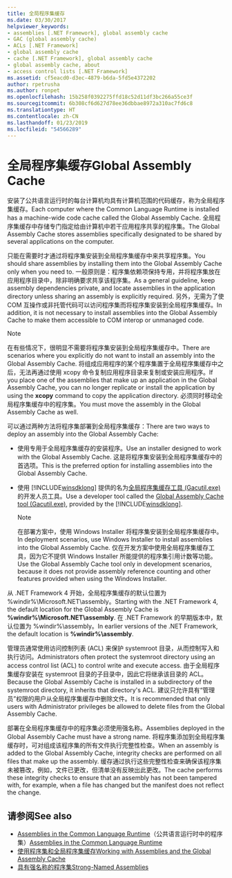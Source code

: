 ```yaml
---
title: 全局程序集缓存
ms.date: 03/30/2017
helpviewer_keywords:
- assemblies [.NET Framework], global assembly cache
- GAC (global assembly cache)
- ACLs [.NET Framework]
- global assembly cache
- cache [.NET Framework], global assembly cache
- global assembly cache, about
- access control lists [.NET Framework]
ms.assetid: cf5eacd0-d3ec-4879-b6da-5fd5e4372202
author: rpetrusha
ms.author: ronpet
ms.openlocfilehash: 15b258f0392275ffd18c52d11df3bc266a55ce3f
ms.sourcegitcommit: 6b308cf6d627d78ee36dbbae8972a310ac7fd6c8
ms.translationtype: HT
ms.contentlocale: zh-CN
ms.lasthandoff: 01/23/2019
ms.locfileid: "54566289"
---
```

# <a name="global-assembly-cache"></a><span data-ttu-id="473bd-102">全局程序集缓存</span><span class="sxs-lookup"><span data-stu-id="473bd-102">Global Assembly Cache</span></span>
<span data-ttu-id="473bd-103">安装了公共语言运行时的每台计算机均具有计算机范围的代码缓存，称为全局程序集缓存。</span><span class="sxs-lookup"><span data-stu-id="473bd-103">Each computer where the Common Language Runtime is installed has a machine-wide code cache called the Global Assembly Cache.</span></span> <span data-ttu-id="473bd-104">全局程序集缓存中存储专门指定给由计算机中若干应用程序共享的程序集。</span><span class="sxs-lookup"><span data-stu-id="473bd-104">The Global Assembly Cache stores assemblies specifically designated to be shared by several applications on the computer.</span></span>  
  
 <span data-ttu-id="473bd-105">只能在需要时才通过将程序集安装到全局程序集缓存中来共享程序集。</span><span class="sxs-lookup"><span data-stu-id="473bd-105">You should share assemblies by installing them into the Global Assembly Cache only when you need to.</span></span> <span data-ttu-id="473bd-106">一般原则是：程序集依赖项保持专用，并将程序集放在应用程序目录中，除非明确要求共享该程序集。</span><span class="sxs-lookup"><span data-stu-id="473bd-106">As a general guideline, keep assembly dependencies private, and locate assemblies in the application directory unless sharing an assembly is explicitly required.</span></span> <span data-ttu-id="473bd-107">另外，无需为了使 COM 互操作或非托管代码可以访问程序集而将程序集安装到全局程序集缓存。</span><span class="sxs-lookup"><span data-stu-id="473bd-107">In addition, it is not necessary to install assemblies into the Global Assembly Cache to make them accessible to COM interop or unmanaged code.</span></span>  
  
> [!NOTE]
>  <span data-ttu-id="473bd-108">在有些情况下，很明显不需要将程序集安装到全局程序集缓存中。</span><span class="sxs-lookup"><span data-stu-id="473bd-108">There are scenarios where you explicitly do not want to install an assembly into the Global Assembly Cache.</span></span> <span data-ttu-id="473bd-109">将组成应用程序的某个程序集置于全局程序集缓存中之后，无法再通过使用 xcopy 命令复制应用程序目录来复制或安装应用程序。</span><span class="sxs-lookup"><span data-stu-id="473bd-109">If you place one of the assemblies that make up an application in the Global Assembly Cache, you can no longer replicate or install the application by using the **xcopy** command to copy the application directory.</span></span> <span data-ttu-id="473bd-110">必须同时移动全局程序集缓存中的程序集。</span><span class="sxs-lookup"><span data-stu-id="473bd-110">You must move the assembly in the Global Assembly Cache as well.</span></span>  
  
 <span data-ttu-id="473bd-111">可以通过两种方法将程序集部署到全局程序集缓存：</span><span class="sxs-lookup"><span data-stu-id="473bd-111">There are two ways to deploy an assembly into the Global Assembly Cache:</span></span>  
  
-   <span data-ttu-id="473bd-112">使用专用于全局程序集缓存的安装程序。</span><span class="sxs-lookup"><span data-stu-id="473bd-112">Use an installer designed to work with the Global Assembly Cache.</span></span> <span data-ttu-id="473bd-113">这是将程序集安装到全局程序集缓存中的首选项。</span><span class="sxs-lookup"><span data-stu-id="473bd-113">This is the preferred option for installing assemblies into the Global Assembly Cache.</span></span>  
  
-   <span data-ttu-id="473bd-114">使用 [!INCLUDE[winsdklong](../../../includes/winsdklong-md.md)] 提供的名为[全局程序集缓存工具 (Gacutil.exe)](../../../docs/framework/tools/gacutil-exe-gac-tool.md) 的开发人员工具。</span><span class="sxs-lookup"><span data-stu-id="473bd-114">Use a developer tool called the [Global Assembly Cache tool (Gacutil.exe)](../../../docs/framework/tools/gacutil-exe-gac-tool.md), provided by the [!INCLUDE[winsdklong](../../../includes/winsdklong-md.md)].</span></span>  
  
    > [!NOTE]
    >  <span data-ttu-id="473bd-115">在部署方案中，使用 Windows Installer 将程序集安装到全局程序集缓存中。</span><span class="sxs-lookup"><span data-stu-id="473bd-115">In deployment scenarios, use Windows Installer to install assemblies into the Global Assembly Cache.</span></span> <span data-ttu-id="473bd-116">仅在开发方案中使用全局程序集缓存工具，因为它不提供 Windows Installer 所能提供的程序集引用计数等功能。</span><span class="sxs-lookup"><span data-stu-id="473bd-116">Use the Global Assembly Cache tool only in development scenarios, because it does not provide assembly reference counting and other features provided when using the Windows Installer.</span></span>  
  
 <span data-ttu-id="473bd-117">从 .NET Framework 4 开始，全局程序集缓存的默认位置为 %windir%\Microsoft.NET\assembly。</span><span class="sxs-lookup"><span data-stu-id="473bd-117">Starting with the .NET Framework 4, the default location for the Global Assembly Cache is **%windir%\Microsoft.NET\assembly**.</span></span> <span data-ttu-id="473bd-118">在 .NET Framework 的早期版本中，默认位置为 %windir%\assembly。</span><span class="sxs-lookup"><span data-stu-id="473bd-118">In earlier versions of the .NET Framework, the default location is **%windir%\assembly**.</span></span>  
  
 <span data-ttu-id="473bd-119">管理员通常使用访问控制列表 (ACL) 来保护 systemroot 目录，从而控制写入和执行访问。</span><span class="sxs-lookup"><span data-stu-id="473bd-119">Administrators often protect the systemroot directory using an access control list (ACL) to control write and execute access.</span></span> <span data-ttu-id="473bd-120">由于全局程序集缓存安装在 systemroot 目录的子目录中，因此它将继承该目录的 ACL。</span><span class="sxs-lookup"><span data-stu-id="473bd-120">Because the Global Assembly Cache is installed in a subdirectory of the systemroot directory, it inherits that directory's ACL.</span></span> <span data-ttu-id="473bd-121">建议只允许具有“管理员”权限的用户从全局程序集缓存中删除文件。</span><span class="sxs-lookup"><span data-stu-id="473bd-121">It is recommended that only users with Administrator privileges be allowed to delete files from the Global Assembly Cache.</span></span>  
  
 <span data-ttu-id="473bd-122">部署在全局程序集缓存中的程序集必须使用强名称。</span><span class="sxs-lookup"><span data-stu-id="473bd-122">Assemblies deployed in the Global Assembly Cache must have a strong name.</span></span> <span data-ttu-id="473bd-123">将程序集添加到全局程序集缓存时，可对组成该程序集的所有文件执行完整性检查。</span><span class="sxs-lookup"><span data-stu-id="473bd-123">When an assembly is added to the Global Assembly Cache, integrity checks are performed on all files that make up the assembly.</span></span> <span data-ttu-id="473bd-124">缓存通过执行这些完整性检查来确保该程序集未被篡改，例如，文件已更改，但清单没有反映出此更改。</span><span class="sxs-lookup"><span data-stu-id="473bd-124">The cache performs these integrity checks to ensure that an assembly has not been tampered with, for example, when a file has changed but the manifest does not reflect the change.</span></span>  
  
## <a name="see-also"></a><span data-ttu-id="473bd-125">请参阅</span><span class="sxs-lookup"><span data-stu-id="473bd-125">See also</span></span>
- <span data-ttu-id="473bd-126">[Assemblies in the Common Language Runtime](../../../docs/framework/app-domains/assemblies-in-the-common-language-runtime.md)（公共语言运行时中的程序集）</span><span class="sxs-lookup"><span data-stu-id="473bd-126">[Assemblies in the Common Language Runtime](../../../docs/framework/app-domains/assemblies-in-the-common-language-runtime.md)</span></span>
- [<span data-ttu-id="473bd-127">使用程序集和全局程序集缓存</span><span class="sxs-lookup"><span data-stu-id="473bd-127">Working with Assemblies and the Global Assembly Cache</span></span>](../../../docs/framework/app-domains/working-with-assemblies-and-the-gac.md)
- [<span data-ttu-id="473bd-128">具有强名称的程序集</span><span class="sxs-lookup"><span data-stu-id="473bd-128">Strong-Named Assemblies</span></span>](../../../docs/framework/app-domains/strong-named-assemblies.md)
